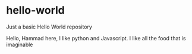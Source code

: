 # hello-world
Just a basic Hello World repository


Hello, Hammad here, I like python and Javascript.
I like all the food that is imaginable 
